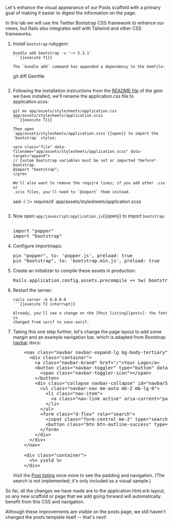 Let's enhance the visual appearance of our Posts scaffold with a primary
goal of making it easier to digest the information on the page.

In this lab we will use the Twitter Bootstrap CSS framework to enhance our
views, but Rails also integrates well with Tailwind and other CSS
frameworks.

1. Install `bootstrap` rubygem:

   ```
   bundle add bootstrap -v '~> 5.3.1'
   ```{{execute T1}}

   The `bundle add` command has appended a dependency to the Gemfile:

   ```
   git diff Gemfile
   ```{{execute T1}}

2. Following the installation instructions from the [README
   file](https://github.com/twbs/bootstrap-rubygem#readme) of the gem we
   have installed, we'll rename the application.css file to
   application.scss:
   ```
   git mv app/assets/stylesheets/application.css app/assets/stylesheets/application.scss
   ```{{execute T1}}

   Then open
   `app/assets/stylesheets/application.scss`{{open}} to import the
   `bootstrap` styles:

   <pre class="file" data-filename="app/assets/stylesheets/application.scss" data-target="append">
   // Custom bootstrap variables must be set or imported *before* bootstrap.
   @import "bootstrap";
   </pre>

   We'll also want to remove the require lines; if you add other .css or
   .scss files, you'll need to `@import` them instead.
   ```
   sed -i '/= require/d' app/assets/stylesheets/application.scss
   ```{{execute T1}}

3. Now open `app/javascript/application.js`{{open}} to import
   `bootstrap`:

   <pre class="file" data-filename="app/javascript/application.js" data-target="append">

   import "popper"
   import "bootstrap"
   </pre>

4. Configure importmaps:

   <pre class="file" data-filename="config/importmap.rb" data-target="append">
   pin "popper", to: 'popper.js', preload: true
   pin "bootstrap", to: 'bootstrap.min.js', preload: true
   </pre>

5. Create an initializer to compile these assets in production:

   <pre class="file" data-filename="config/initializers/bootstrap.rb" data-target="append">
   Rails.application.config.assets.precompile += %w( bootstrap.min.js popper.js)
   </pre>

6. Restart the server:
   ```
   rails server -b 0.0.0.0
   ```{{execute T2 interrupt}}

   Already, you'll see a change on the [Post listing][posts]: the font is
   changed from serif to sans-serif.

7. Taking this one step further, let's change the page layout to add some
   margin and an example navigation bar, which is adapted from Bootstrap
   [navbar](https://getbootstrap.com/docs/5.3/components/navbar/) docs:

   <!-- Leave extra code indentation to match the target erb file. -->
   <pre class="file" data-filename="app/views/layouts/application.html.erb" data-target="insert" data-marker="    <%= yield %>">
       &lt;nav class="navbar navbar-expand-lg bg-body-tertiary" style="background-color: #eee !important">
         &lt;div class="container">
           &lt;a class="navbar-brand" href="/">Your Logo&lt;/a>
           &lt;button class="navbar-toggler" type="button" data-bs-toggle="collapse" data-bs-target="#navbarSupportedContent" aria-controls="navbarSupportedContent" aria-expanded="false" aria-label="Toggle navigation">
             &lt;span class="navbar-toggler-icon">&lt;/span>
           &lt;/button>
           &lt;div class="collapse navbar-collapse" id="navbarSupportedContent">
             &lt;ul class="navbar-nav me-auto mb-2 mb-lg-0">
               &lt;li class="nav-item">
                 &lt;a class="nav-link active" aria-current="page" href="/posts">Posts&lt;/a>
               &lt;/li>
             &lt;/ul>
             &lt;form class="d-flex" role="search">
               &lt;input class="form-control me-2" type="search" placeholder="Search" aria-label="Search">
               &lt;button class="btn btn-outline-success" type="submit">Search&lt;/button>
             &lt;/form>
           &lt;/div>
         &lt;/div>
       &lt;/nav>

       &lt;div class="container">
         &lt;%= yield %>
       &lt;/div>
   </pre>

   Visit the [Post listing][posts] once more to see the padding and
   navigation.  (The search is not implemented; it's only included as a
   visual sample.)

So far, all the changes we have made are to the application.html.erb
layout, so any new scaffold or page that we add going forward will
automatically benefit from this CSS and navigation.

Although these improvements are visible on the posts page, we still haven't
changed the posts template itself -- that's next!

[posts]:https://[[HOST_SUBDOMAIN]]-3000-[[KATACODA_HOST]].environments.katacoda.com/posts
